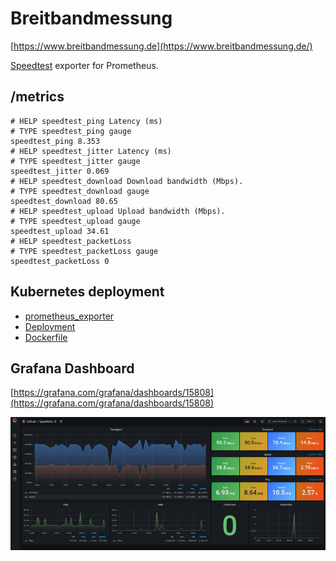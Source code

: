 # Breitbandmessung

[https://www.breitbandmessung.de](https://www.breitbandmessung.de/)

[Speedtest](https://www.speedtest.net) exporter for Prometheus.

## /metrics

```text
# HELP speedtest_ping Latency (ms)
# TYPE speedtest_ping gauge
speedtest_ping 8.353
# HELP speedtest_jitter Latency (ms)
# TYPE speedtest_jitter gauge
speedtest_jitter 0.069
# HELP speedtest_download Download bandwidth (Mbps).
# TYPE speedtest_download gauge
speedtest_download 80.65
# HELP speedtest_upload Upload bandwidth (Mbps).
# TYPE speedtest_upload gauge
speedtest_upload 34.61
# HELP speedtest_packetLoss
# TYPE speedtest_packetLoss gauge
speedtest_packetLoss 0
```
## Kubernetes deployment

* [prometheus_exporter](https://github.com/tinoschroeter/prometheus_exporter)
* [Deployment](https://github.com/tinoschroeter/prometheus_exporter/blob/master/k3s/base/speedtest.yaml)
* [Dockerfile](https://github.com/tinoschroeter/prometheus_exporter/blob/master/Dockerfile#L2-L13)

## Grafana Dashboard

[https://grafana.com/grafana/dashboards/15808](https://grafana.com/grafana/dashboards/15808)

![Dashboard](https://raw.githubusercontent.com/tinoschroeter/breitbandmessung/master/grafana.png)

